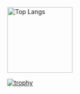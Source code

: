<!--
**tasukuwato/tasukuwato** is a ✨ _special_ ✨ repository because its `README.md` (this file) appears on your GitHub profile.

Here are some ideas to get you started:

- 🔭 I’m currently working on ...
- 🌱 I’m currently learning ...
- 👯 I’m looking to collaborate on ...
- 🤔 I’m looking for help with ...
- 💬 Ask me about ...
- 📫 How to reach me: ...
- 😄 Pronouns: ...
- ⚡ Fun fact: ...
-->
<p align="left">
  <img alt="Top Langs" height="150px" src="https://github-readme-stats.vercel.app/api/top-langs/?username=tasukuwato&layout=compact&theme=gruvbox" />
</p>

[![trophy](https://github-profile-trophy.vercel.app/?username=tasukuwato&theme=gruvbox&column=8&rank=-C,B)](https://github.com/ryo-ma/github-profile-trophy)
